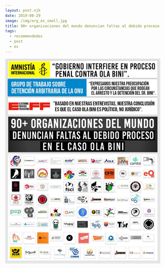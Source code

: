 ```yaml
---
layout: post.njk
date: 2019-08-29
image: /img/org_es_small.jpg
title: 90+ organizaciones del mundo denuncian faltas al debido proceso en el caso de Ola Bini
tags:
  - recommendedes
  - post
  - es
---
```


![90+ organizations](/img/org_es.jpg)
